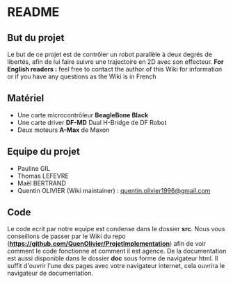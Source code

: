 # README

## But du projet 

Le but de ce projet est de contrôler un robot parallèle à deux degrés de libertés, afin de lui faire suivre une trajectoire en 2D avec son effecteur.
**For English readers :** feel free to contact the author of this Wiki for information or if you have any questions as the Wiki is in French

## Matériel

* Une carte microcontrôleur **BeagleBone Black**
* Une carte driver **DF-MD** Dual H-Bridge de DF Robot
* Deux moteurs **A-Max** de Maxon

## Equipe du projet 

* Pauline GIL 
* Thomas LEFEVRE
* Maël BERTRAND
* Quentin OLIVIER (Wiki maintainer) : quentin.olivier1996@gmail.com


## Code 

Le code ecrit par notre equipe est condense dans le dossier **src**. Nous vous conseillons de passer par le Wiki du repo (**https://github.com/QuenOlivier/ProjetImplementation**) afin de voir comment le code fonctionne et comment il est agence. De la documentation est aussi disponible dans le dossier **doc** sous forme de navigateur html. Il suffit d'ouvrir l'une des pages avec votre navigateur internet, cela ouvrira le navigateur de documentation.

